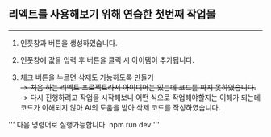<h2>리엑트를 사용해보기 위해 연습한 첫번째 작업물</h2>
<hr>
 
1. 인풋창과 버튼을 생성하였습니다.
2. 인풋창에 값을 입력 후 버튼을 클릭 시 아이템이 추가됩니다.

3. 체크 버튼을 누르면 삭제도 가능하도록 만들기
<br><del>-> 처음 하는 리엑트 프로젝트라서 아이디어는 있는데 코드를 짜지 못하였습니다.</del>
<br>-> 다시 진행하려고 작업을 시작해보니 어떤 식으로 작업해야할지는 이해가 되는데 
<br> 코드가 이해되지 않아 Ai의 도움을 받아 삭제 코드를 작성하였습니다.

'''
다음 명령어로 실행가능합니다.
npm run dev
'''